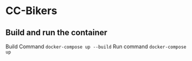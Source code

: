 # CC-Bikers

## Build and run the container
Build Command `docker-compose up --build`
Run command `docker-compose up`